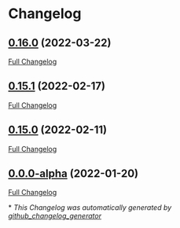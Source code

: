 # Changelog

## [0.16.0](https://github.com/sebastianpfischer/kiso-testing/tree/0.16.0) (2022-03-22)

[Full Changelog](https://github.com/sebastianpfischer/kiso-testing/compare/0.15.1...0.16.0)

## [0.15.1](https://github.com/sebastianpfischer/kiso-testing/tree/0.15.1) (2022-02-17)

[Full Changelog](https://github.com/sebastianpfischer/kiso-testing/compare/0.15.0...0.15.1)

## [0.15.0](https://github.com/sebastianpfischer/kiso-testing/tree/0.15.0) (2022-02-11)

[Full Changelog](https://github.com/sebastianpfischer/kiso-testing/compare/0.0.0-alpha...0.15.0)

## [0.0.0-alpha](https://github.com/sebastianpfischer/kiso-testing/tree/0.0.0-alpha) (2022-01-20)

[Full Changelog](https://github.com/sebastianpfischer/kiso-testing/compare/924e3eb1e2468f09112bc03c3197785e09f6eb64...0.0.0-alpha)



\* *This Changelog was automatically generated by [github_changelog_generator](https://github.com/github-changelog-generator/github-changelog-generator)*
